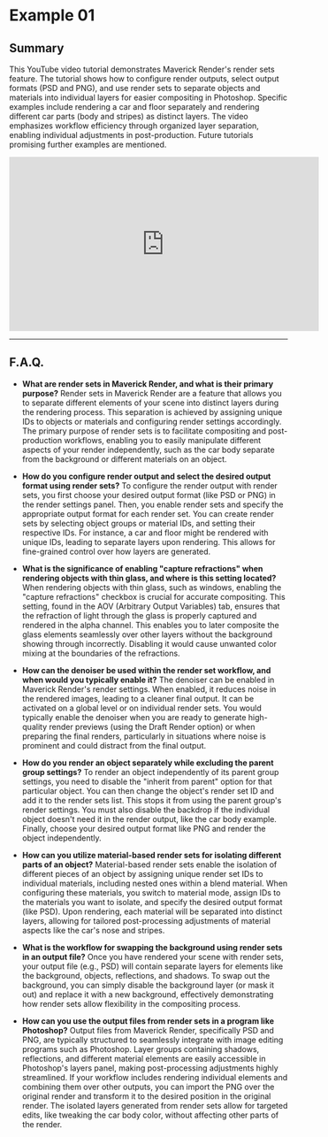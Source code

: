 # Example 01

## Summary

This YouTube video tutorial demonstrates Maverick Render's render sets feature. The tutorial shows how to configure render outputs, select output formats (PSD and PNG), and use render sets to separate objects and materials into individual layers for easier compositing in Photoshop. Specific examples include rendering a car and floor separately and rendering different car parts (body and stripes) as distinct layers. The video emphasizes workflow efficiency through organized layer separation, enabling individual adjustments in post-production. Future tutorials promising further examples are mentioned.

<iframe width="560" height="315" src="https://www.youtube.com/embed/YfvzBmv_kD4?si=mPE-p3BdC0XTfZgJ" title="YouTube video player" frameborder="0" allow="accelerometer; autoplay; clipboard-write; encrypted-media; gyroscope; picture-in-picture; web-share" referrerpolicy="strict-origin-when-cross-origin" allowfullscreen></iframe>

---

## F.A.Q.

- **What are render sets in Maverick Render, and what is their primary purpose?**
Render sets in Maverick Render are a feature that allows you to separate different elements of your scene into distinct layers during the rendering process. This separation is achieved by assigning unique IDs to objects or materials and configuring render settings accordingly. The primary purpose of render sets is to facilitate compositing and post-production workflows, enabling you to easily manipulate different aspects of your render independently, such as the car body separate from the background or different materials on an object.

- **How do you configure render output and select the desired output format using render sets?**
To configure the render output with render sets, you first choose your desired output format (like PSD or PNG) in the render settings panel. Then, you enable render sets and specify the appropriate output format for each render set. You can create render sets by selecting object groups or material IDs, and setting their respective IDs. For instance, a car and floor might be rendered with unique IDs, leading to separate layers upon rendering. This allows for fine-grained control over how layers are generated.

- **What is the significance of enabling "capture refractions" when rendering objects with thin glass, and where is this setting located?**
When rendering objects with thin glass, such as windows, enabling the "capture refractions" checkbox is crucial for accurate compositing. This setting, found in the AOV (Arbitrary Output Variables) tab, ensures that the refraction of light through the glass is properly captured and rendered in the alpha channel. This enables you to later composite the glass elements seamlessly over other layers without the background showing through incorrectly. Disabling it would cause unwanted color mixing at the boundaries of the refractions.

- **How can the denoiser be used within the render set workflow, and when would you typically enable it?**
The denoiser can be enabled in Maverick Render's render settings. When enabled, it reduces noise in the rendered images, leading to a cleaner final output. It can be activated on a global level or on individual render sets. You would typically enable the denoiser when you are ready to generate high-quality render previews (using the Draft Render option) or when preparing the final renders, particularly in situations where noise is prominent and could distract from the final output.

- **How do you render an object separately while excluding the parent group settings?**
To render an object independently of its parent group settings, you need to disable the "inherit from parent" option for that particular object. You can then change the object's render set ID and add it to the render sets list. This stops it from using the parent group's render settings. You must also disable the backdrop if the individual object doesn't need it in the render output, like the car body example. Finally, choose your desired output format like PNG and render the object independently.

- **How can you utilize material-based render sets for isolating different parts of an object?**
Material-based render sets enable the isolation of different pieces of an object by assigning unique render set IDs to individual materials, including nested ones within a blend material. When configuring these materials, you switch to material mode, assign IDs to the materials you want to isolate, and specify the desired output format (like PSD). Upon rendering, each material will be separated into distinct layers, allowing for tailored post-processing adjustments of material aspects like the car's nose and stripes.

- **What is the workflow for swapping the background using render sets in an output file?**
Once you have rendered your scene with render sets, your output file (e.g., PSD) will contain separate layers for elements like the background, objects, reflections, and shadows. To swap out the background, you can simply disable the background layer (or mask it out) and replace it with a new background, effectively demonstrating how render sets allow flexibility in the compositing process.

- **How can you use the output files from render sets in a program like Photoshop?**
Output files from Maverick Render, specifically PSD and PNG, are typically structured to seamlessly integrate with image editing programs such as Photoshop. Layer groups containing shadows, reflections, and different material elements are easily accessible in Photoshop's layers panel, making post-processing adjustments highly streamlined. If your workflow includes rendering individual elements and combining them over other outputs, you can import the PNG over the original render and transform it to the desired position in the original render. The isolated layers generated from render sets allow for targeted edits, like tweaking the car body color, without affecting other parts of the render.